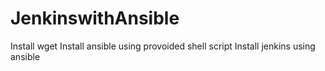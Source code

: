 # JenkinswithAnsible
Install wget
Install ansible using provoided shell script
Install jenkins using ansible
